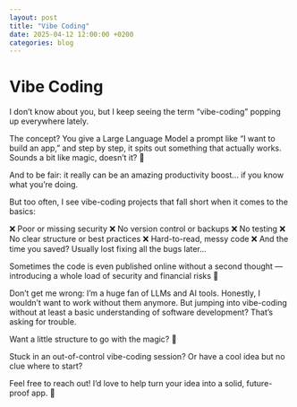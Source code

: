```yaml
---
layout: post
title: "Vibe Coding"
date: 2025-04-12 12:00:00 +0200
categories: blog
---
```


# Vibe Coding

I don’t know about you, but I keep seeing the term “vibe-coding” popping up everywhere lately. 

The concept? You give a Large Language Model a prompt like “I want to build an app,” and step by step, it spits out something that actually works.
Sounds a bit like magic, doesn’t it? 🧙 

And to be fair: it really can be an amazing productivity boost… if you know what you’re doing. 

But too often, I see vibe-coding projects that fall short when it comes to the basics: 

❌ Poor or missing security
❌ No version control or backups
❌ No testing
❌ No clear structure or best practices
❌ Hard-to-read, messy code
❌ And the time you saved? Usually lost fixing all the bugs later... 

Sometimes the code is even published online without a second thought — introducing a whole load of security and financial risks 😬 

Don’t get me wrong: I’m a huge fan of LLMs and AI tools. Honestly, I wouldn’t want to work without them anymore.
But jumping into vibe-coding without at least a basic understanding of software development? That’s asking for trouble. 

Want a little structure to go with the magic? 💪 

Stuck in an out-of-control vibe-coding session? Or have a cool idea but no clue where to start? 

Feel free to reach out! I’d love to help turn your idea into a solid, future-proof app. 🙌 

